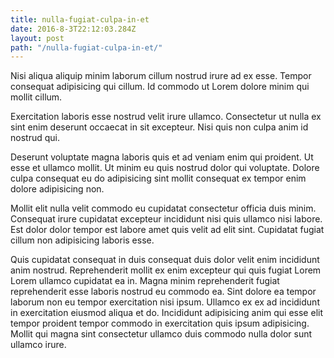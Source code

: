 ```yaml
---
title: nulla-fugiat-culpa-in-et
date: 2016-8-3T22:12:03.284Z
layout: post
path: "/nulla-fugiat-culpa-in-et/"
---
```


Nisi aliqua aliquip minim laborum cillum nostrud irure ad ex esse. Tempor consequat adipisicing qui cillum. Id commodo ut Lorem dolore minim qui mollit cillum.

Exercitation laboris esse nostrud velit irure ullamco. Consectetur ut nulla ex sint enim deserunt occaecat in sit excepteur. Nisi quis non culpa anim id nostrud qui.

Deserunt voluptate magna laboris quis et ad veniam enim qui proident. Ut esse et ullamco mollit. Ut minim eu quis nostrud dolor qui voluptate. Dolore culpa consequat eu do adipisicing sint mollit consequat ex tempor enim dolore adipisicing non.

Mollit elit nulla velit commodo eu cupidatat consectetur officia duis minim. Consequat irure cupidatat excepteur incididunt nisi quis ullamco nisi labore. Est dolor dolor tempor est labore amet quis velit ad elit sint. Cupidatat fugiat cillum non adipisicing laboris esse.

Quis cupidatat consequat in duis consequat duis dolor velit enim incididunt anim nostrud. Reprehenderit mollit ex enim excepteur qui quis fugiat Lorem Lorem ullamco cupidatat ea in. Magna minim reprehenderit fugiat reprehenderit esse laboris nostrud eu commodo ea. Sint dolore ea tempor laborum non eu tempor exercitation nisi ipsum. Ullamco ex ex ad incididunt in exercitation eiusmod aliqua et do. Incididunt adipisicing anim qui esse elit tempor proident tempor commodo in exercitation quis ipsum adipisicing. Mollit qui magna sint consectetur ullamco duis commodo nulla dolor sunt ullamco irure.